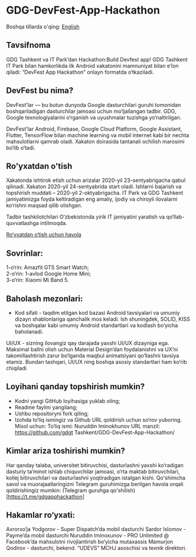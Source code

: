 # GDG-DevFest-App-Hackathon
Boshqa tillarda o'qing: [English](./README.md)

## Tavsifnoma
GDG Tashkent va IT Park’dan Hackathon:Build Devfest app!
GDG Tashkent IT Park bilan hamkorlikda ilk Android xakatonini mamnuniyat bilan e’lon qiladi: “DevFest App Hackathon” onlayn formatda o‘tkaziladi.

## DevFest bu nima?
DevFest'lar — bu butun dunyoda Google dasturchilari guruhi tomonidan boshqariladigan dasturchilar jamoasi uchun mo‘ljallangan tadbir. GDG, Google texnologiyalarini o‘rganish va uyushmalar tuzishga yo‘naltirilgan.

DevFest'lar Android, Firebase, Google Cloud Platform, Google Assistant, Flutter, TensorFlow bilan machine learning va mobil internet kabi bir nechta mahsulotlarni qamrab oladi. Xakaton doirasida tantanali ochilish marosimi bo‘lib o‘tadi.

## Ro'yxatdan o'tish
Xakatonda ishtirok etish uchun arizalar 2020-yil 23-sentyabrigacha qabul qilinadi. Xakaton 2020-yil 24-sentyabrida start oladi. Ishlarni bajarish va topshirish muddati – 2020-yil 2-oktyabrigacha. IT Park va GDG Tashkent jamiyatimizga foyda keltiradigan eng amaliy, ijodiy va chiroyli ilovalarni ko‘rishni maqsad qilib olishgan.

Tadbir tashkilotchilari O‘zbekistonda yirik IT jamiyatini yaratish va qo‘llab-quvvatlashga intilmoqda.

[Ro‘yxatdan o‘tish uchun havola](https://forms.gle/H3naG5ZSQvHpoLiW9)

## Sovrinlar:
1-o‘rin: Amazfit GTS Smart Watch;\
2-o‘rin: 1-avlod Google Home Mini;\
3-o‘rin: Xiaomi Mi Band 5.

## Baholash mezonlari:

- Kod sifati - taqdim etilgan kod bazasi Android tavsiyalari va umumiy dizayn shablonlariga qanchalik mos keladi. Ish shuningdek, SOLID, KISS va boshqalar kabi umumiy Android standartlari va kodlash bo‘yicha baholanadi.

UI/UX - sizning ilovangiz qay darajada yaxshi UI/UX dizayniga ega. Maksimal ballni olish uchun Material Design’dan foydalanishni va UX’ni takomillashtirish zarur bo‘lganda maqbul animatsiyani qo‘llashni tavsiya etamiz. Bundan tashqari, UI/UX ning boshqa asosiy standartlari ham ko‘rib chiqiladi

## Loyihani qanday topshirish mumkin?

- Kodni yangi GitHub loyihasiga yuklab oling; 
- Readme faylini yangilang;
- Ushbu repositoryni fork qiling;
- Izohda to‘liq ismingiz va Github URL qoldirish uchun so‘rov yuboring. 
Misol uchun: 
To‘liq ismi: Nuruddin Iminokhunov
URL manzil: https://github.com/gdgt Tashkent/GDG-DevFest-App-Hackathon/

## Kimlar ariza toshirishi mumkin?
Har qanday talaba, universitet bitiruvchisi, dasturlashni yaxshi ko‘radigan dasturiy ta’minot ishlab chiquvchilar jamoasi, o‘rta maktab bitiruvchilari, kollej bitiruvchilari va dasturlashni yoqtiradigan istalgan kishi.
Qo'shimcha savol va muorajaatlaringizni Telegram guruhimizga berilgan havola orqali qoldirishingiz mumkin: (Telegram guruhga qo'shilish)[https://t.me/gdgapphackathon]

## Hakamlar ro‘yxati:
Axrorxo‘ja Yodgorov - Super Dispatch’da mobil dasturchi
Sardor Islomov - Payme’da mobil dasturchi
Nuruddin Iminoxunov - PRO Unlimited @ Facebook’da mahsulotni rivojlantirish bo‘yicha mutaxassis
Mamurjon Qodirov - dasturchi, bekend. “UDEVS” MCHJ asoschisi va texnik direktori.


